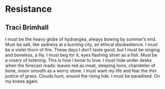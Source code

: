 # Resistance
## Traci Brimhall
I must be the heavy globe
of hydrangea, always bowing
by summer’s end. Must be salt,
like sadness at a burning city,
an ethical disobedience. I must be
a violet thorn of fire. These days
I don’t taste good, but I must
be singing and boneless, a lily.
I must beg for it, eyes flashing
silver as a fish. Must be a rosary
of listening. This is how I know
to love. I must hide under desks
when the forecast reads: leaves red
as meat, sleeping lions, chandelier
of bone, moon smooth as a worry
stone. I must want my life and fear
the thin justice of grass. Clouds
hunt, wound the rising tide. I must
be paradised. On my knees again.